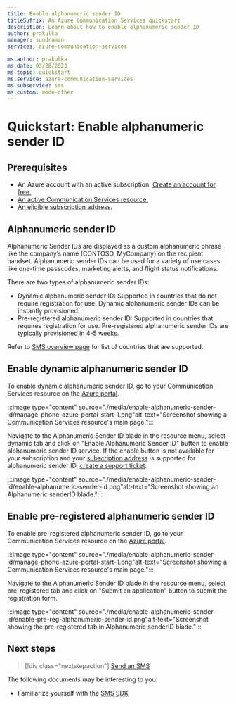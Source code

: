 ```yaml
---
title: Enable alphanumeric sender ID
titleSuffix: An Azure Communication Services quickstart 
description: Learn about how to enable alphanumeric sender ID
author: prakulka
manager: sundraman
services: azure-communication-services

ms.author: prakulka
ms.date: 03/28/2023
ms.topic: quickstart
ms.service: azure-communication-services
ms.subservice: sms
ms.custom: mode-other
---
```

# Quickstart: Enable alphanumeric sender ID


## Prerequisites

- An Azure account with an active subscription. [Create an account for free.](https://azure.microsoft.com/free/?WT.mc_id=A261C142F)
- [An active Communication Services resource.](../create-communication-resource.md)
- [An eligible subscription address.](../../concepts/numbers/sub-eligibility-number-capability.md)

## Alphanumeric sender ID
Alphanumeric Sender IDs are displayed as a custom alphanumeric phrase like the company’s name (CONTOSO, MyCompany) on the recipient handset. Alphanumeric sender IDs can be used for a variety of use cases like one-time passcodes, marketing alerts, and flight status notifications.

There are two types of alphanumeric sender IDs:
- Dynamic alphanumeric sender ID: Supported in countries that do not require registration for use. Dynamic alphanumeric sender IDs can be instantly provisioned.
- Pre-registered alphanumeric sender ID: Supported in countries that requires registration for use. Pre-registered alphanumeric sender IDs are typically provisioned in 4-5 weeks.

Refer to [SMS overview page](../../concepts/sms/concepts.md) for list of countries that are supported.

## Enable dynamic alphanumeric sender ID
To enable dynamic alphanumeric sender ID, go to your Communication Services resource on the [Azure portal](https://portal.azure.com).

:::image type="content" source="./media/enable-alphanumeric-sender-id/manage-phone-azure-portal-start-1.png"alt-text="Screenshot showing a Communication Services resource's main page.":::

Navigate to the Alphanumeric Sender ID blade in the resource menu, select dynamic tab and click on "Enable Alphanumeric Sender ID" button to enable alphanumeric sender ID service. If the enable button is not available for your subscription and your [subscription address](../../concepts/numbers/sub-eligibility-number-capability.md) is supported for alphanumeric sender ID, [create a support ticket](https://aka.ms/ACS-Support).

:::image type="content" source="./media/enable-alphanumeric-sender-id/enable-alphanumeric-sender-id.png"alt-text="Screenshot showing an Alphanumeric senderID blade.":::

## Enable pre-registered alphanumeric sender ID
To enable pre-registered alphanumeric sender ID, go to your Communication Services resource on the [Azure portal](https://portal.azure.com).

:::image type="content" source="./media/enable-alphanumeric-sender-id/manage-phone-azure-portal-start-1.png"alt-text="Screenshot showing a Communication Services resource's main page.":::

Navigate to the Alphanumeric Sender ID blade in the resource menu, select pre-registered tab and click on "Submit an application" button to submit the registration form.

:::image type="content" source="./media/enable-alphanumeric-sender-id/enable-pre-reg-alphanumeric-sender-id.png"alt-text="Screenshot showing the pre-registered tab in Alphanumeric senderID blade.":::

## Next steps

> [!div class="nextstepaction"]
> [Send an SMS](../sms/send.md)

The following documents may be interesting to you:

- Familiarize yourself with the [SMS SDK](../../concepts/sms/sdk-features.md)
